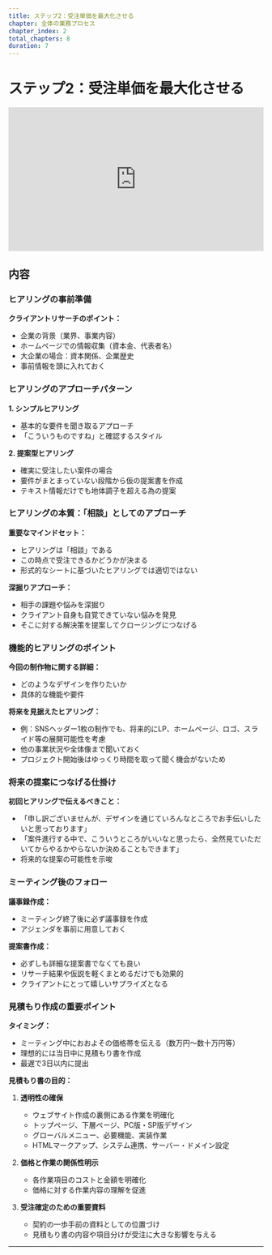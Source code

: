```yaml
---
title: ステップ2：受注単価を最大化させる
chapter: 全体の業務プロセス
chapter_index: 2
total_chapters: 8
duration: 7
---
```


# ステップ2：受注単価を最大化させる

<div style="position: relative; padding-bottom: 56.25%; height: 0;"><iframe src="https://www.loom.com/embed/b0d76b6b7edd49b583d5330b11723134?sid=1cb55196-40ab-443f-835c-6fd1078292bb" frameborder="0" webkitallowfullscreen mozallowfullscreen allowfullscreen style="position: absolute; top: 0; left: 0; width: 100%; height: 100%;"></iframe></div>

## 内容

### ヒアリングの事前準備

**クライアントリサーチのポイント：**
- 企業の背景（業界、事業内容）
- ホームページでの情報収集（資本金、代表者名）
- 大企業の場合：資本関係、企業歴史
- 事前情報を頭に入れておく

### ヒアリングのアプローチパターン

**1. シンプルヒアリング**
- 基本的な要件を聞き取るアプローチ
- 「こういうものですね」と確認するスタイル

**2. 提案型ヒアリング**
- 確実に受注したい案件の場合
- 要件がまとまっていない段階から仮の提案書を作成
- テキスト情報だけでも地体調子を超える為の提案

### ヒアリングの本質：「相談」としてのアプローチ

**重要なマインドセット：**
- ヒアリングは「相談」である
- この時点で受注できるかどうかが決まる
- 形式的なシートに基づいたヒアリングでは適切ではない

**深掘りアプローチ：**
- 相手の課題や悩みを深掘り
- クライアント自身も自覚できていない悩みを発見
- そこに対する解決策を提案してクロージングにつなげる

### 機能的ヒアリングのポイント

**今回の制作物に関する詳細：**
- どのようなデザインを作りたいか
- 具体的な機能や要件

**将来を見据えたヒアリング：**
- 例：SNSヘッダー1枚の制作でも、将来的にLP、ホームページ、ロゴ、スライド等の展開可能性を考慮
- 他の事業状況や全体像まで聞いておく
- プロジェクト開始後はゆっくり時間を取って聞く機会がないため

### 将来の提案につなげる仕掛け

**初回ヒアリングで伝えるべきこと：**
- 「申し訳ございませんが、デザインを通じていろんなところでお手伝いしたいと思っております」
- 「案件進行する中で、こういうところがいいなと思ったら、全然見ていただいてからやるかやらないか決めることもできます」
- 将来的な提案の可能性を示唆

### ミーティング後のフォロー

**議事録作成：**
- ミーティング終了後に必ず議事録を作成
- アジェンダを事前に用意しておく

**提案書作成：**
- 必ずしも詳細な提案書でなくても良い
- リサーチ結果や仮説を軽くまとめるだけでも効果的
- クライアントにとって嬉しいサプライズとなる

### 見積もり作成の重要ポイント

**タイミング：**
- ミーティング中におおよその価格帯を伝える（数万円〜数十万円等）
- 理想的には当日中に見積もり書を作成
- 最遅で3日以内に提出

**見積もり書の目的：**
1. **透明性の確保**
   - ウェブサイト作成の裏側にある作業を明確化
   - トップページ、下層ページ、PC版・SP版デザイン
   - グローバルメニュー、必要機能、実装作業
   - HTMLマークアップ、システム連携、サーバー・ドメイン設定

2. **価格と作業の関係性明示**
   - 各作業項目のコストと金額を明確化
   - 価格に対する作業内容の理解を促進

3. **受注確定のための重要資料**
   - 契約の一歩手前の資料としての位置づけ
   - 見積もり書の内容や項目分けが受注に大きな影響を与える

---

